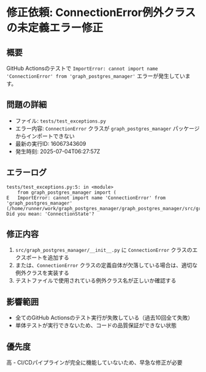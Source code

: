 # 修正依頼: ConnectionError例外クラスの未定義エラー修正

## 概要
GitHub Actionsのテストで `ImportError: cannot import name 'ConnectionError' from 'graph_postgres_manager'` エラーが発生しています。

## 問題の詳細
- ファイル: `tests/test_exceptions.py`
- エラー内容: `ConnectionError` クラスが `graph_postgres_manager` パッケージからインポートできない
- 最新の実行ID: 16067343609
- 発生時刻: 2025-07-04T06:27:57Z

## エラーログ
```
tests/test_exceptions.py:5: in <module>
    from graph_postgres_manager import (
E   ImportError: cannot import name 'ConnectionError' from 'graph_postgres_manager' (/home/runner/work/graph_postgres_manager/graph_postgres_manager/src/graph_postgres_manager/__init__.py). Did you mean: 'ConnectionState'?
```

## 修正内容
1. `src/graph_postgres_manager/__init__.py` に `ConnectionError` クラスのエクスポートを追加する
2. または、`ConnectionError` クラスの定義自体が欠落している場合は、適切な例外クラスを実装する
3. テストファイルで使用されている例外クラス名が正しいか確認する

## 影響範囲
- 全てのGitHub Actionsのテスト実行が失敗している（過去10回全て失敗）
- 単体テストが実行できないため、コードの品質保証ができない状態

## 優先度
高 - CI/CDパイプラインが完全に機能していないため、早急な修正が必要